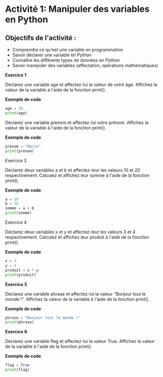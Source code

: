 # Activité 1: Manipuler des variables en Python
## Objectifs de l'activité :

* Comprendre ce qu'est une variable en programmation
* Savoir déclarer une variable en Python
* Connaître les différents types de données en Python
* Savoir manipuler des variables (affectation, opérations mathématiques)

**Exercice 1**

Déclarez une variable age et affectez-lui la valeur de votre âge. Affichez la valeur de la variable à l'aide de la fonction print().

**Exemple de code**
```python
age = 20
print(age)
```
Déclarez une variable prenom et affectez-lui votre prénom. Affichez la valeur de la variable à l'aide de la fonction print().

**Exemple de code**
```python
prenom = "Marie"
print(prenom)
```
Exercice 3

Déclarez deux variables a et b et affectez-leur les valeurs 10 et 20 respectivement. Calculez et affichez leur somme à l'aide de la fonction print().

**Exemple de code**
```python
a = 10
b = 20
somme = a + b
print(somme)
```
Exercice 4

Déclarez deux variables x et y et affectez-leur les valeurs 3 et 4 respectivement. Calculez et affichez leur produit à l'aide de la fonction print().

**Exemple de code**
```python
x = 3
y = 4
produit = x * y
print(produit)
```
**Exercice 5**

Déclarez une variable phrase et affectez-lui la valeur "Bonjour tout le monde !". Affichez la valeur de la variable à l'aide de la fonction print().

**Exemple de code**
```python
phrase = "Bonjour tout le monde !"
print(phrase)
```
**Exercice 6**

Déclarez une variable flag et affectez-lui la valeur True. Affichez la valeur de la variable à l'aide de la fonction print().

**Exemple de code**
```python
flag = True
print(flag)
```
